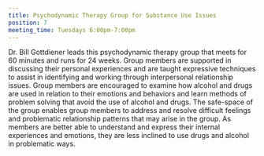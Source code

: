```yaml
---
title: Psychodynamic Therapy Group for Substance Use Issues
position: 7
meeting_time: Tuesdays 6:00pm-7:00pm
---
```


Dr. Bill Gottdiener leads this psychodynamic therapy group that meets for 60 minutes and runs for 24 weeks. Group members are supported in discussing their personal experiences and are taught expressive techniques to assist in identifying and working through interpersonal relationship issues. Group members are encouraged to examine how alcohol and drugs are used in relation to their emotions and behaviors and learn methods of problem solving that avoid the use of alcohol and drugs. The safe-space of the group enables group members to address and resolve difficult feelings and problematic relationship patterns that may arise in the group. As members are better able to understand and express their internal experiences and emotions, they are less inclined to use drugs and alcohol in problematic ways.
